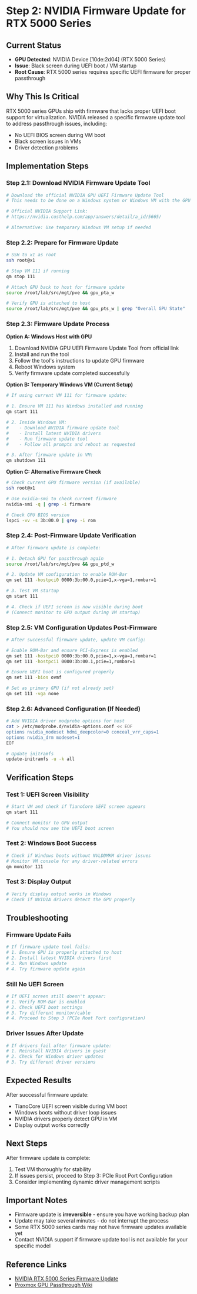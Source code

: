 # Step 2: NVIDIA Firmware Update for RTX 5000 Series

## Current Status
- **GPU Detected**: NVIDIA Device [10de:2d04] (RTX 5000 Series)
- **Issue**: Black screen during UEFI boot / VM startup
- **Root Cause**: RTX 5000 series requires specific UEFI firmware for proper passthrough

## Why This Is Critical
RTX 5000 series GPUs ship with firmware that lacks proper UEFI boot support for virtualization. NVIDIA released a specific firmware update tool to address passthrough issues, including:
- No UEFI BIOS screen during VM boot
- Black screen issues in VMs
- Driver detection problems

## Implementation Steps

### Step 2.1: Download NVIDIA Firmware Update Tool

```bash
# Download the official NVIDIA GPU UEFI Firmware Update Tool
# This needs to be done on a Windows system or Windows VM with the GPU

# Official NVIDIA Support Link:
# https://nvidia.custhelp.com/app/answers/detail/a_id/5665/

# Alternative: Use temporary Windows VM setup if needed
```

### Step 2.2: Prepare for Firmware Update

```bash
# SSH to x1 as root
ssh root@x1

# Stop VM 111 if running
qm stop 111

# Attach GPU back to host for firmware update
source /root/lab/src/mgt/pve && gpu_pta_w

# Verify GPU is attached to host
source /root/lab/src/mgt/pve && gpu_pts_w | grep "Overall GPU State"
```

### Step 2.3: Firmware Update Process

**Option A: Windows Host with GPU**
1. Download NVIDIA GPU UEFI Firmware Update Tool from official link
2. Install and run the tool
3. Follow the tool's instructions to update GPU firmware
4. Reboot Windows system
5. Verify firmware update completed successfully

**Option B: Temporary Windows VM (Current Setup)**
```bash
# If using current VM 111 for firmware update:

# 1. Ensure VM 111 has Windows installed and running
qm start 111

# 2. Inside Windows VM:
#    - Download NVIDIA firmware update tool
#    - Install latest NVIDIA drivers
#    - Run firmware update tool
#    - Follow all prompts and reboot as requested

# 3. After firmware update in VM:
qm shutdown 111
```

**Option C: Alternative Firmware Check**
```bash
# Check current GPU firmware version (if available)
ssh root@x1

# Use nvidia-smi to check current firmware
nvidia-smi -q | grep -i firmware

# Check GPU BIOS version
lspci -vv -s 3b:00.0 | grep -i rom
```

### Step 2.4: Post-Firmware Update Verification

```bash
# After firmware update is complete:

# 1. Detach GPU for passthrough again
source /root/lab/src/mgt/pve && gpu_ptd_w

# 2. Update VM configuration to enable ROM-Bar
qm set 111 -hostpci0 0000:3b:00.0,pcie=1,x-vga=1,rombar=1

# 3. Test VM startup
qm start 111

# 4. Check if UEFI screen is now visible during boot
# (Connect monitor to GPU output during VM startup)
```

### Step 2.5: VM Configuration Updates Post-Firmware

```bash
# After successful firmware update, update VM config:

# Enable ROM-Bar and ensure PCI-Express is enabled
qm set 111 -hostpci0 0000:3b:00.0,pcie=1,x-vga=1,rombar=1
qm set 111 -hostpci1 0000:3b:00.1,pcie=1,rombar=1

# Ensure UEFI boot is configured properly
qm set 111 -bios ovmf

# Set as primary GPU (if not already set)
qm set 111 -vga none
```

### Step 2.6: Advanced Configuration (If Needed)

```bash
# Add NVIDIA driver modprobe options for host
cat > /etc/modprobe.d/nvidia-options.conf << EOF
options nvidia_modeset hdmi_deepcolor=0 conceal_vrr_caps=1
options nvidia_drm modeset=1
EOF

# Update initramfs
update-initramfs -u -k all
```

## Verification Steps

### Test 1: UEFI Screen Visibility
```bash
# Start VM and check if TianoCore UEFI screen appears
qm start 111

# Connect monitor to GPU output
# You should now see the UEFI boot screen
```

### Test 2: Windows Boot Success
```bash
# Check if Windows boots without NVLDDMKM driver issues
# Monitor VM console for any driver-related errors
qm monitor 111
```

### Test 3: Display Output
```bash
# Verify display output works in Windows
# Check if NVIDIA drivers detect the GPU properly
```

## Troubleshooting

### Firmware Update Fails
```bash
# If firmware update tool fails:
# 1. Ensure GPU is properly attached to host
# 2. Install latest NVIDIA drivers first
# 3. Run Windows update
# 4. Try firmware update again
```

### Still No UEFI Screen
```bash
# If UEFI screen still doesn't appear:
# 1. Verify ROM-Bar is enabled
# 2. Check UEFI boot settings
# 3. Try different monitor/cable
# 4. Proceed to Step 3 (PCIe Root Port configuration)
```

### Driver Issues After Update
```bash
# If drivers fail after firmware update:
# 1. Reinstall NVIDIA drivers in guest
# 2. Check for Windows driver updates
# 3. Try different driver versions
```

## Expected Results

After successful firmware update:
- TianoCore UEFI screen visible during VM boot
- Windows boots without driver loop issues
- NVIDIA drivers properly detect GPU in VM
- Display output works correctly

## Next Steps

After firmware update is complete:
1. Test VM thoroughly for stability
2. If issues persist, proceed to Step 3: PCIe Root Port Configuration
3. Consider implementing dynamic driver management scripts

## Important Notes

- Firmware update is **irreversible** - ensure you have working backup plan
- Update may take several minutes - do not interrupt the process
- Some RTX 5000 series cards may not have firmware updates available yet
- Contact NVIDIA support if firmware update tool is not available for your specific model

## Reference Links
- [NVIDIA RTX 5000 Series Firmware Update](https://nvidia.custhelp.com/app/answers/detail/a_id/5665/)
- [Proxmox GPU Passthrough Wiki](https://pve.proxmox.com/wiki/PCI_Passthrough)